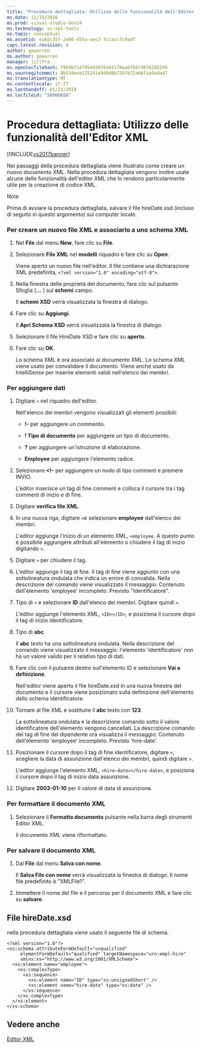 ```yaml
---
title: "Procedura dettagliata: Utilizzo delle funzionalità dell'Editor XML | Microsoft Docs"
ms.date: 11/15/2016
ms.prod: visual-studio-dev14
ms.technology: vs-xml-tools
ms.topic: conceptual
ms.assetid: ea8dc357-2e66-455a-aec2-7ccaccfc9adf
caps.latest.revision: 4
author: gewarren
ms.author: gewarren
manager: jillfra
ms.openlocfilehash: f965bf147454d2076445170ea6fb6748782052d8
ms.sourcegitcommit: 8b538eea125241e9d6d8b7297b72a66faa9a4a47
ms.translationtype: MT
ms.contentlocale: it-IT
ms.lasthandoff: 01/23/2019
ms.locfileid: "58966650"
---
```

# <a name="walkthrough-using-xml-editor-features"></a>Procedura dettagliata: Utilizzo delle funzionalità dell'Editor XML
[!INCLUDE[vs2017banner](../includes/vs2017banner.md)]

Nei passaggi della procedura dettagliata viene illustrato come creare un nuovo documento XML. Nella procedura dettagliata vengono inoltre usate alcune delle funzionalità dell'editor XML che lo rendono particolarmente utile per la creazione di codice XML.  
  
> [!NOTE]
>  Prima di avviare la procedura dettagliata, salvare il file hireDate.xsd (incluso di seguito in questo argomento) sul computer locale.  
  
### <a name="to-create-a-new-xml-file-and-associate-it-with-an-xml-schema"></a>Per creare un nuovo file XML e associarlo a uno schema XML  
  
1.  Nel **File** dal menu **New**, fare clic su **File**.  
  
2.  Selezionare **File XML** nel **modelli** riquadro e fare clic su **Open**.  
  
     Viene aperto un nuovo file nell'editor. Il file contiene una dichiarazione XML predefinita, `<?xml version="1.0" encoding="utf-8">`.  
  
3.  Nella finestra delle proprietà del documento, fare clic sul pulsante Sfoglia (**...** ) sul **schemi** campo.  
  
     Il **schemi XSD** verrà visualizzata la finestra di dialogo.  
  
4.  Fare clic su **Aggiungi**.  
  
     Il **Apri Schema XSD** verrà visualizzata la finestra di dialogo.  
  
5.  Selezionare il file HireDate XSD e fare clic su **aperto**.  
  
6.  Fare clic su **OK**.  
  
     Lo schema XML è ora associato al documento XML. Lo schema XML viene usato per convalidare il documento. Viene anche usato da IntelliSense per inserire elementi validi nell'elenco dei membri.  
  
### <a name="to-add-data"></a>Per aggiungere dati  
  
1.  Digitare `<` nel riquadro dell'editor.  
  
     Nell'elenco dei membri vengono visualizzati gli elementi possibili:  
  
    -   **!-** per aggiungere un commento.  
  
    -   **! Tipo di documento** per aggiungere un tipo di documento.  
  
    -   **?** per aggiungere un'istruzione di elaborazione.  
  
    -   **Employee** per aggiungere l'elemento radice.  
  
2.  Selezionare  **\<!-** per aggiungere un nodo di tipo comment e premere INVIO.  
  
     L'editor inserisce un tag di fine comment e colloca il cursore tra i tag comment di inizio e di fine.  
  
3.  Digitare **verifica file XML**.  
  
4.  In una nuova riga, digitare `<`e selezionare **employee** dall'elenco dei membri.  
  
     L'editor aggiunge l'inizio di un elemento XML, `<employee`. A questo punto è possibile aggiungere attributi all'elemento o chiudere il tag di inizio digitando `>`.  
  
5.  Digitare `>` per chiudere il tag.  
  
6.  L'editor aggiunge il tag di fine. Il tag di fine viene aggiunto con una sottolineatura ondulata che indica un errore di convalida. Nella descrizione del comando viene visualizzato il messaggio: Contenuto dell'elemento 'employee' incompleto. Previsto "Identificatore".  
  
7.  Tipo di `<` e selezionare **ID** dall'elenco dei membri. Digitare quindi `>`.  
  
     L'editor aggiunge l'elemento XML, `<ID></ID>`, e posiziona il cursore dopo il tag di inizio identificatore.  
  
8.  Tipo di **abc**.  
  
     Il **abc** testo ha una sottolineatura ondulata. Nella descrizione del comando viene visualizzato il messaggio: l'elemento 'identificatore' non ha un valore valido per il relativo tipo di dati.  
  
9. Fare clic con il pulsante destro sull'elemento ID e selezionare **Vai a definizione**.  
  
     Nell'editor viene aperto il file hireDate.xsd in una nuova finestra del documento e il cursore viene posizionato sulla definizione dell'elemento dello schema identificatore.  
  
10. Tornare al file XML e sostituire il **abc** testo con **123**.  
  
     La sottolineatura ondulata e la descrizione comando sotto il valore identificatore dell'elemento vengono cancellati. La descrizione comando del tag di fine del dipendente ora visualizza il messaggio: Contenuto dell'elemento 'employee' incompleto. Previsto 'hire-date'.  
  
11. Posizionare il cursore dopo il tag di fine identificatore, digitare `<`, scegliere la data di assunzione dall'elenco dei membri, quindi digitare `>`.  
  
     L'editor aggiunge l'elemento XML, `<hire-date></hire-date>`, e posiziona il cursore dopo il tag di inizio data assunzione.  
  
12. Digitare **2003-01-10** per il valore di data di assunzione.  
  
### <a name="to-format-the-xml-document"></a>Per formattare il documento XML  
  
1.  Selezionare il **Formatta documento** pulsante nella barra degli strumenti Editor XML.  
  
     Il documento XML viene riformattato.  
  
### <a name="to-save-the-xml-document"></a>Per salvare il documento XML  
  
1.  Dal **File** dal menu **Salva con nome**.  
  
     Il **Salva File con nome** verrà visualizzata la finestra di dialogo. Il nome file predefinito è "XMLFile1".  
  
2.  Immettere il nome del file e il percorso per il documento XML e fare clic su **salvare**.  
  
## <a name="hiredatexsd-file"></a>File hireDate.xsd  
 nella procedura dettagliata viene usato il seguente file di schema.  
  
```  
<?xml version="1.0"?>  
<xs:schema attributeFormDefault="unqualified"  
     elementFormDefault="qualified" targetNamespace="urn:empl-hire"  
     xmlns:xs="http://www.w3.org/2001/XMLSchema">  
  <xs:element name="employee">  
    <xs:complexType>  
      <xs:sequence>  
        <xs:element name="ID" type="xs:unsignedShort" />  
        <xs:element name="hire-date" type="xs:date" />  
      </xs:sequence>  
    </xs:complexType>  
  </xs:element>  
</xs:schema>  
```  
  
## <a name="see-also"></a>Vedere anche  
 [Editor XML](../xml-tools/xml-editor.md)
